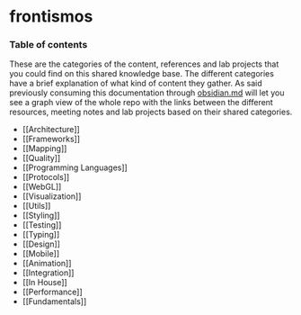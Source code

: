 # frontismos


### Table of contents
These are the categories of the content, references and lab projects that you could find on this shared knowledge base. The different categories have a brief explanation of what kind of content they gather. As said previously consuming this documentation through [obsidian.md](https://obsidian.md/) will let you see a graph view of the whole repo with the links between the different resources, meeting notes and lab projects based on their shared categories.

- [[Architecture]]
- [[Frameworks]]
- [[Mapping]]
- [[Quality]]
- [[Programming Languages]]
- [[Protocols]]
- [[WebGL]]
- [[Visualization]]
- [[Utils]]
- [[Styling]]
- [[Testing]]
- [[Typing]]
- [[Design]]
- [[Mobile]]
- [[Animation]]
- [[Integration]]
- [[In House]]
- [[Performance]]
- [[Fundamentals]]